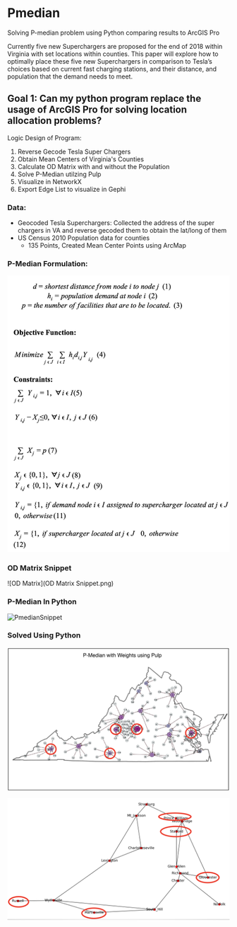 # Pmedian
Solving P-median problem using Python comparing results to ArcGIS Pro

Currently five new Superchargers are proposed for the end of 2018 within Virginia with set locations within counties. This paper will explore how to optimally place these five new Superchargers in comparison to Tesla’s choices based on current fast charging stations, and their distance, and population that the demand needs to meet.


## Goal 1: Can my python program replace the usage of ArcGIS Pro for solving location allocation problems?

Logic Design of Program:

1. Reverse Gecode Tesla Super Chargers 
2. Obtain Mean Centers of Virginia's Counties 
3. Calculate OD Matrix with and without the Population
4. Solve P-Median utilzing Pulp
5. Visualize in NetworkX
6. Export Edge List to visualize in Gephi

### Data:
* Geocoded Tesla Superchargers: Collected the address of the super chargers in VA and reverse gecoded them to obtain the lat/long of them
* US Census 2010 Population data for counties
  * 135 Points, Created Mean Center Points using ArcMap


### P-Median Formulation: 
![PmedianFormulation](formula.png)



### OD Matrix Snippet
![OD Matrix](OD Matrix Snippet.png)


### P-Median In Python
![PmedianSnippet](pemdian_formual.png)


### Solved Using Python
![Solved Graph](solved_python.png)

![Weighted Network](weigthed_network.png)




